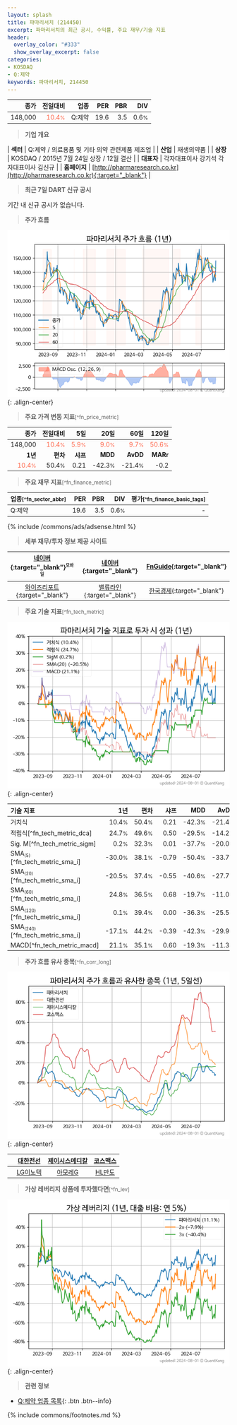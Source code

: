```yaml
---
layout: splash
title: 파마리서치 (214450)
excerpt: 파마리서치의 최근 공시, 수익률, 주요 재무/기술 지표
header:
  overlay_color: "#333"
  show_overlay_excerpt: false
categories:
- KOSDAQ
- Q:제약
keywords: 파마리서치, 214450
---
```


| **종가** | **전일대비** | **업종** | **PER** | **PBR** | **DIV** |
| -------: | -----------: | -------: | ------: | ------: | ------: |
| 148,000 | <span style="color: tomato">10.4<small>%</small></span> | Q:제약 | 19.6 | 3.5 | 0.6<small>%</small> |

<!-- more -->


> **기업 개요**<a id="company"></a>

| <span style="white-space:nowrap;">**섹터**</span> | Q:제약 / 의료용품 및 기타 의약 관련제품 제조업 |
| <span style="white-space:nowrap;">**산업**</span> | 재생의약품 |
| <span style="white-space:nowrap;">**상장**</span> | KOSDAQ / 2015년 7월 24일 상장 / 12월 결산 |
| <span style="white-space:nowrap;">**대표자**</span> | 각자대표이사 강기석 각자대표이사 김신규 |
| <span style="white-space:nowrap;">**홈페이지**</span> | [http://pharmaresearch.co.kr](http://pharmaresearch.co.kr){:target="_blank"} |


> **최근 7일 DART 신규 공시**<a id="dart"></a>

기간 내 신규 공시가 없습니다.


> **주가 흐름**<a id="price"></a>

![214450](/stock/images/214450.png){: .align-center}


> **주요 가격 변동 지표**<small>[^fn_price_metric]</small>

| **종가** | **전일대비** | **5일** | **20일** | **60일** | **120일** |
| -------: | -----------: | ------: | -------: | -------: | --------: |
| 148,000 | <span style="color: tomato">10.4<small>%</small></span> | <span style="color: tomato">5.9<small>%</small></span> | <span style="color: tomato">9.0<small>%</small></span> | <span style="color: tomato">9.7<small>%</small></span> | <span style="color: tomato">50.6<small>%</small></span> |
| **1년** | **편차** | **샤프** | **MDD** | **AvDD** | **MARr** |
| <span style="color: tomato">10.4<small>%</small></span> | 50.4<small>%</small> | 0.21 | -42.3<small>%</small> | -21.4<small>%</small> | -0.2 |


> **주요 재무 지표**<small>[^fn_finance_metric]</small>

| **업종**<small>[^fn_sector_abbr]</small> | **PER** | **PBR** | **DIV** | **평가**<small>[^fn_finance_basic_tags]</small> |
| :--------------------------------------- | ------: | ------: | ------: | ----------------------------------------------: |
| Q:제약 | 19.6 | 3.5 | 0.6<small>%</small> | - |



{% include /commons/ads/adsense.html %}

> **세부 재무/투자 정보 제공 사이트**

| [네이버](https://m.stock.naver.com/domestic/stock/214450/finance/summary){:target="_blank"}<sup><small>모바일</small></sup> | [네이버](https://finance.naver.com/item/coinfo.naver?code=214450){:target="_blank"} | [FnGuide](https://comp.fnguide.com/SVO2/ASP/SVD_Invest.asp?gicode=A214450&MenuYn=Y){:target="_blank"} |
| :---: | :---: | :---: |
| [와이즈리포트](https://comp.wisereport.co.kr/company/c1040001.aspx?cmp_cd=214450){:target="_blank"} | [밸류라인](https://www.valueline.co.kr/finance/summary/214450){:target="_blank"} | [한국경제](https://markets.hankyung.com/stock/214450/financial-summary){:target="_blank"} |


> **주요 기술 지표**<small>[^fn_tech_metric]</small>


![214450](/stock/images/214450_tech.png){: .align-center}

| **기술 지표** | **1년** | **편차** | **샤프** | **MDD** | **AvDD** |
| :------------ | ------: | -----------: | -------: | ------: | -------: |
| 거치식 | 10.4<small>%</small> | 50.4<small>%</small> | 0.21 | -42.3<small>%</small> | -21.4<small>%</small> |
| 적립식[^fn_tech_metric_dca] | 24.7<small>%</small> | 49.6<small>%</small> | 0.50 | -29.5<small>%</small> | -14.2<small>%</small> |
| Sig. M[^fn_tech_metric_sigm] | 0.2<small>%</small> | 32.3<small>%</small> | 0.01 | -37.7<small>%</small> | -20.0<small>%</small> |
| SMA<small><sub>(5)</sub></small>[^fn_tech_metric_sma_i] | -30.0<small>%</small> | 38.1<small>%</small> | -0.79 | -50.4<small>%</small> | -33.7<small>%</small> |
| SMA<small><sub>(20)</sub></small>[^fn_tech_metric_sma_i] | -20.5<small>%</small> | 37.4<small>%</small> | -0.55 | -40.6<small>%</small> | -27.7<small>%</small> |
| SMA<small><sub>(60)</sub></small>[^fn_tech_metric_sma_i] | 24.8<small>%</small> | 36.5<small>%</small> | 0.68 | -19.7<small>%</small> | -11.0<small>%</small> |
| SMA<small><sub>(120)</sub></small>[^fn_tech_metric_sma_i] | 0.1<small>%</small> | 39.4<small>%</small> | 0.00 | -36.3<small>%</small> | -25.5<small>%</small> |
| SMA<small><sub>(240)</sub></small>[^fn_tech_metric_sma_i] | -17.1<small>%</small> | 44.2<small>%</small> | -0.39 | -42.3<small>%</small> | -29.9<small>%</small> |
| MACD[^fn_tech_metric_macd] | 21.1<small>%</small> | 35.1<small>%</small> | 0.60 | -19.3<small>%</small> | -11.3<small>%</small> |


> **주가 흐름 유사 종목**<a id="corr"></a><small>[^fn_corr_long]</small>

![214450](/stock/images/214450_corr.png){: .align-center}

|       | [대한전선](/001440/) | [제이시스메디칼](/287410/) | [코스맥스](/192820/) |
| :---: | :------------------------------------: | :------------------------------------: | :------------------------------------: |
|       | [LG이노텍](/011070/) | [아모레G](/002790/) | [HL만도](/204320/) |


> **가상 레버리지 상품에 투자했다면**<a id="2x"></a><small>[^fn_lev]</small>

![214450](/stock/images/214450_2x.png){: .align-center}


> **관련 정보**

- [Q:제약 업종 목록](/stats/sector/kosdaq_업종_제약_종목/){: .btn .btn--info}

{% include commons/footnotes.md %}
